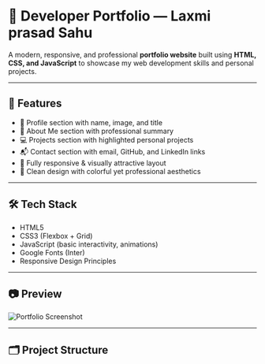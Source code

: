 # 💼 Developer Portfolio — Laxmi prasad Sahu


A modern, responsive, and professional **portfolio website** built using **HTML, CSS, and JavaScript** to showcase my web development skills and personal projects.

---

## 📌 Features

- 👤 Profile section with name, image, and title
- 📝 About Me section with professional summary
- 💻 Projects section with highlighted personal projects
- 📬 Contact section with email, GitHub, and LinkedIn links
- 🌈 Fully responsive & visually attractive layout
- 🎨 Clean design with colorful yet professional aesthetics

---

## 🛠️ Tech Stack

- HTML5
- CSS3 (Flexbox + Grid)
- JavaScript (basic interactivity, animations)
- Google Fonts (Inter)
- Responsive Design Principles

---

## 📷 Preview

![Portfolio Screenshot](images/preview.png) <!-- Add screenshot of your portfolio once built -->

---

## 🗂️ Project Structure
